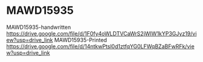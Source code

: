 # MAWD15935
MAWD15935-handwritten https://drive.google.com/file/d/1F0fy4oWLDTVCaWrS2jWIW1kYP3GJyz19/view?usp=drive_link
MAWD15935-Printed https://drive.google.com/file/d/14ntkwPtsl0d1ztfqYG0LFWqBZaBFwRFk/view?usp=drive_link
